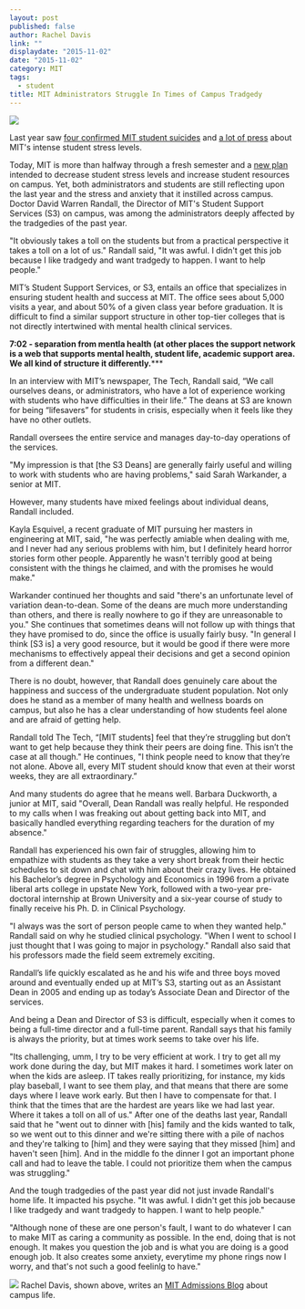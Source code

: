 ```yaml
---
layout: post
published: false
author: Rachel Davis
link: ""
displaydate: "2015-11-02"
date: "2015-11-02"
category: MIT
tags: 
  - student
title: MIT Administrators Struggle In Times of Campus Tradgedy
---
```





![](http://tech.mit.edu/V132/N59/graphics/s3-2.jpg)	

Last year saw [four confirmed MIT student suicides](http://www.boston.com/news/education/2015/09/01/after-tough-year-suicides-campus-mit-aims-improve-mental-health-culture/Gv6q0XaqjxpjTmkm2XxapO/story.html) and [a lot of press](https://www.bostonglobe.com/metro/2015/03/16/mit-students-open-about-stress/dS61oA5tiKqjvVsJ5VZRAL/story.html?p1=Article_Related_Box_Article) about MIT's intense student stress levels.

Today, MIT is more than halfway through a fresh semester and a [new plan](http://cms350.com/mit/how-helpful-will-changes-to-mit-student-health-services-be-in-wake-of-recent-graduate-student-suicide.html) intended to decrease student stress levels and increase student resources on campus. Yet, both administrators and students are still reflecting upon the last year and the stress and anxiety that it instilled across campus. Doctor David Warren Randall, the Director of MIT's Student Support Services (S3) on campus, was among the administrators deeply affected by the tradgedies of the past year.

"It obviously takes a toll on the students but from a practical perspective it takes  a toll on a lot of us." Randall said,
"It was awful. I didn't get this job because I like tradgedy and want tradgedy to happen. I want to help people."

MIT’s Student Support Services, or S3, entails an office that specializes in ensuring student health and success at MIT. The office sees about 5,000 visits a year, and about 50% of a given class year before graduation.  It is difficult to find a similar support structure in other top-tier colleges that is not directly intertwined with mental health clinical services.

********7:02 - separation from mentla health (at other places the support network is a web that supports mental health, student life, academic support area. We all kind of structure it differently.***********

In an interview with MIT’s newspaper, The Tech, Randall said, “We call ourselves deans, or administrators, who have a lot of experience working with students who have difficulties in their life.” The deans at S3 are known for being “lifesavers” for students in crisis, especially when it feels like they have no other outlets.

Randall oversees the entire service and manages day-to-day operations of the services. 

"My impression is that [the S3 Deans] are generally fairly useful and willing to work with students who are having problems," said Sarah Warkander, a senior at MIT.

However, many students have mixed feelings about individual deans, Randall included. 

Kayla Esquivel, a recent graduate of MIT pursuing her masters in engineering at MIT, said, "he was perfectly amiable when dealing with me, and I never had any serious problems with him, but I definitely heard horror stories form other people. Apparently he wasn't terribly good at being consistent with the things he claimed, and with the promises he would make."

Warkander continued her thoughts and said "there's an unfortunate level of variation dean-to-dean. Some of the deans are much more understanding than others, and there is really nowhere to go if they are unreasonable to you." She continues that sometimes deans will not follow up with things that they have promised to do, since the office is usually fairly busy. "In general I think [S3 is] a very good resource, but it would be good if there were more mechanisms to effectively appeal their decisions and get a second opinion from a different dean."

There is no doubt, however, that Randall does genuinely care about the happiness and success of the undergraduate student population. Not only does he stand as a member of many health and wellness boards on campus, but also he has a clear understanding of how students feel alone and are afraid of getting help. 

Randall told The Tech, “[MIT students] feel that they’re struggling but don’t want to get help because they think their peers are doing fine. This isn’t the case at all though." He continues, "I think people need to know that they’re not alone. Above all, every MIT student should know that even at their worst weeks, they are all extraordinary.” 

And many students do agree that he means well. Barbara Duckworth, a junior at MIT, said "Overall, Dean Randall was really helpful. He responded to my calls when I was freaking out about getting back into MIT, and basically handled everything regarding teachers for the duration of my absence."

Randall has experienced his own fair of struggles, allowing him to empathize with students as they take a very short break from their hectic schedules to sit down and chat with him about their crazy lives. He obtained his Bachelor’s degree in Psychology and Economics in 1996 from a private liberal arts college in upstate New York, followed with a two-year pre-doctoral internship at Brown University and a six-year course of study to finally receive his Ph. D. in Clinical Psychology.

"I always was the sort of person people came to when they wanted help." Randall said on why he studied clinical psychology. "When I went to school I just thought that I was going to major in psychology." Randall also said that his professors made the field seem extremely exciting.

Randall’s life quickly escalated as he and his wife and three boys moved around and eventually ended up at MIT’s S3, starting out as an Assistant Dean in 2005 and ending up as today’s Associate Dean and Director of the services.

And being a Dean and Director of S3 is difficult, especially when it comes to being a full-time director and a full-time parent. Randall says that his family is always the priority, but at times work seems to take over his life. 

"Its challenging, umm, I try to be very efficient at work. I try to get all my work done during the day, but MIT makes it hard. I sometimes work later on when the kids are asleep. IT takes really prioritizing, for instance, my kids play baseball, I want to see them play, and that means that there are some days where I leave work early. But then I have to compensate for that. I think that the times that are the hardest are years like we had last year. Where it takes a toll on all of us."
After one of the deaths last year, Randall said that he "went out to dinner with [his] family and the kids wanted to talk, so we went out to this dinner and we're sitting there with a pile of nachos and they're talking to [him] and they were saying that they missed [him] and haven't seen [him]. And in the middle fo the dinner I got an important phone call and had to leave the table. I could not prioritize them when the campus was struggling."

And the tough tradgedies of the past year did not just invade Randall's home life. It impacted his psyche.  "It was awful. I didn't get this job because I like tradgedy and want tradgedy to happen. I want to help people."

"Although none of these are one person's fault, I want to do whatever I can to make MIT as caring a community as possible. In the end, doing that is not enough. It makes you question the job and is what you are doing is a good enough job. It also creates some anxiety, everytime my phone rings now I worry, and that's not such a good feelinlg to have."








![]({{site.baseurl}}/https://c.o0bg.com/rf/image_960w/Boston/2011-2020/2015/03/11/BostonGlobe.com/Metro/Images/150310_rachel_031a.jpg)
Rachel Davis, shown above, writes an [MIT Admissions Blog](http://mitadmissions.org/blogs/author/racdavis) about campus life. 


